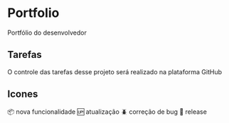 # Portfolio

Portfólio do desenvolvedor 
## Tarefas 

O controle das tarefas desse projeto será realizado na plataforma GitHub

## Icones 
:package: nova funcionalidade 
:up: atualização
:beetle: correção de bug 
:checkered_flag: release

